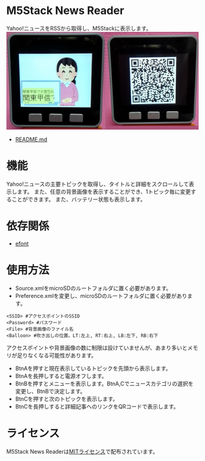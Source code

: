 # M5Stack News Reader
Yahoo!ニュースをRSSから取得し、M5Stackに表示します。
![Image](view.jpg)
* [README.md](/README.md)

# 機能
Yahoo!ニュースの主要トピックを取得し、タイトルと詳細をスクロールして表示します。
また、任意の背景画像を表示することができ、1トピック毎に変更することができます。
また、バッテリー状態も表示します。

# 依存関係
* [efont](https://github.com/tanakamasayuki/efont.git)

# 使用方法
* Source.xmlをmicroSDのルートフォルダに置く必要があります。
* Preference.xmlを変更し、microSDのルートフォルダに置く必要があります。
```
<SSID> #アクセスポイントのSSID
<Password> #パスワード
<File> #背景画像のファイル名
<Balloon> #吹き出しの位置。LT:左上, RT:右上, LB:左下, RB:右下
```
アクセスポイントや背景画像の数に制限は設けていませんが、あまり多いとメモリが足りなくなる可能性があります。

* BtnAを押すと現在表示しているトピックを先頭から表示します。
* BtnAを長押しすると電源オフします。
* BtnBを押すとメニューを表示します。BtnA,Cでニュースカテゴリの選択を変更し、BtnBで決定します。
* BtnCを押すと次のトピックを表示します。
* BtnCを長押しすると詳細記事へのリンクをQRコードで表示します。

# ライセンス
M5Stack News Readerは[MITライセンス](https://en.wikipedia.org/wiki/MIT_License)で配布されています。

